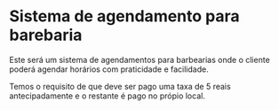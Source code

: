 # Sistema de agendamento para barebaria

Este será um sistema de agendamentos para barbearias onde o cliente poderá agendar horários com praticidade e facilidade.

Temos o requisito de que deve ser pago uma taxa de 5 reais antecipadamente e o restante é pago no própio local.
